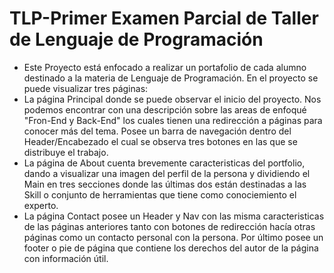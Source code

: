 # TLP-Primer Examen Parcial de Taller de Lenguaje de Programación
+ Este Proyecto está enfocado a realizar un portafolio de cada alumno destinado a la materia de Lenguaje de Programación.
 En el proyecto se puede visualizar tres páginas:
+ La página Principal donde se puede observar el inicio del proyecto. Nos podemos encontrar con una descripción sobre las areas de enfoqué "Fron-End y Back-End" los cuales tienen una redirección a páginas para conocer más del tema. Posee un barra de navegación dentro del Header/Encabezado el cual se observa tres botones en las que se distribuye el trabajo.
+ La página de About cuenta brevemente caracteristicas del portfolio, dando a visualizar una imagen del perfil de la persona y dividiendo el Main en tres secciones donde las últimas dos están destinadas a las Skill o conjunto de herramientas que tiene como conociemiento el experto.
+ La página Contact posee un Header y Nav con las misma caracteristicas de las páginas anteriores tanto con botones de redirección hacía otras páginas como un contacto personal con la persona. Por último posee un footer o pie de página que contiene los derechos del autor de la página con información útil.

